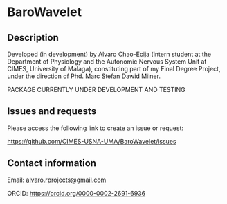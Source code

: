 # BaroWavelet

## Description

Developed (in development) by Alvaro Chao-Ecija (intern student at the 
Department of Physiology and the Autonomic Nervous System Unit at CIMES, University of
Malaga), constituting part of my Final Degree Project, under the direction of 
Phd. Marc Stefan Dawid Milner.

PACKAGE CURRENTLY UNDER DEVELOPMENT AND TESTING

## Issues and requests

Please access the following link to create an issue or request:

https://github.com/CIMES-USNA-UMA/BaroWavelet/issues

## Contact information

Email: alvaro.rprojects@gmail.com

ORCID: https://orcid.org/0000-0002-2691-6936
